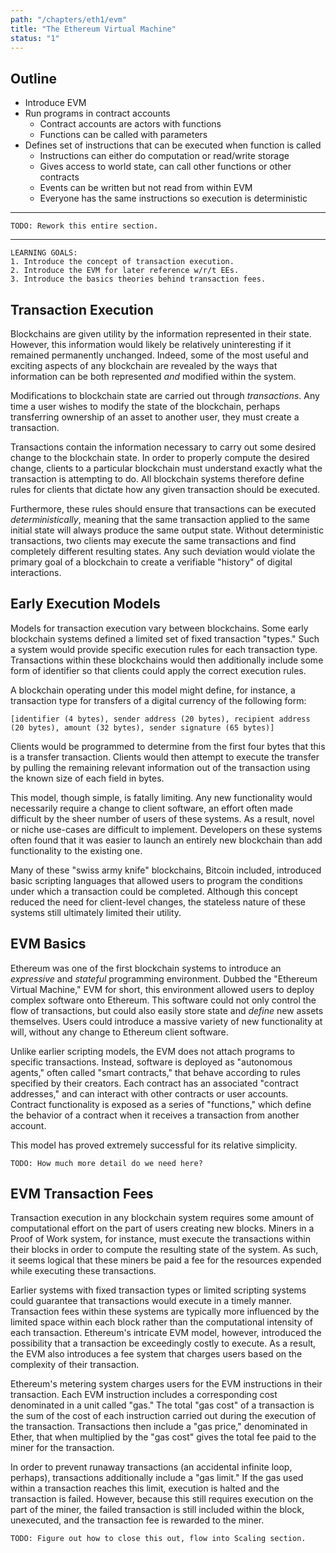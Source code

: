 ```yaml
---
path: "/chapters/eth1/evm"
title: "The Ethereum Virtual Machine"
status: "1"
---
```


## Outline
- Introduce EVM 
- Run programs in contract accounts
    - Contract accounts are actors with functions
    - Functions can be called with parameters
- Defines set of instructions that can be executed when function is called
    - Instructions can either do computation or read/write storage
    - Gives access to world state, can call other functions or other contracts
    - Events can be written but not read from within EVM
    - Everyone has the same instructions so execution is deterministic

---

```
TODO: Rework this entire section.
```

---

```text
LEARNING GOALS:
1. Introduce the concept of transaction execution.
2. Introduce the EVM for later reference w/r/t EEs.
3. Introduce the basics theories behind transaction fees.
```

## Transaction Execution
Blockchains are given utility by the information represented in their state. However, this information would likely be relatively uninteresting if it remained permanently unchanged. Indeed, some of the most useful and exciting aspects of any blockchain are revealed by the ways that information can be both represented *and* modified within the system.

Modifications to blockchain state are carried out through *transactions*. Any time a user wishes to modify the state of the blockchain, perhaps transferring ownership of an asset to another user, they must create a transaction. 

Transactions contain the information necessary to carry out some desired change to the blockchain state. In order to properly compute the desired change, clients to a particular blockchain must understand exactly what the transaction is attempting to do. All blockchain systems therefore define rules for clients that dictate how any given transaction should be executed.

Furthermore, these rules should ensure that transactions can be executed *deterministically*, meaning that the same transaction applied to the same initial state will always produce the same output state. Without deterministic transactions, two clients may execute the same transactions and find completely different resulting states. Any such deviation would violate the primary goal of a blockchain to create a verifiable "history" of digital interactions.

## Early Execution Models
Models for transaction execution vary between blockchains. Some early blockchain systems defined a limited set of fixed transaction "types." Such a system would provide specific execution rules for each transaction type. Transactions within these blockchains would then additionally include some form of identifier so that clients could apply the correct execution rules.

A blockchain operating under this model might define, for instance, a transaction type for transfers of a digital currency of the following form:

```text
[identifier (4 bytes), sender address (20 bytes), recipient address (20 bytes), amount (32 bytes), sender signature (65 bytes)]
```

Clients would be programmed to determine from the first four bytes that this is a transfer transaction. Clients would then attempt to execute the transfer by pulling the remaining relevant information out of the transaction using the known size of each field in bytes.

This model, though simple, is fatally limiting. Any new functionality would necessarily require a change to client software, an effort often made difficult by the sheer number of users of these systems. As a result, novel or niche use-cases are difficult to implement. Developers on these systems often found that it was easier to launch an entirely new blockchain than add functionality to the existing one.

Many of these "swiss army knife" blockchains, Bitcoin included, introduced basic scripting languages that allowed users to program the conditions under which a transaction could be completed. Although this concept reduced the need for client-level changes, the stateless nature of these systems still ultimately limited their utility.

## EVM Basics
Ethereum was one of the first blockchain systems to introduce an *expressive* and *stateful* programming environment. Dubbed the "Ethereum Virtual Machine," EVM for short, this environment allowed users to deploy complex software onto Ethereum. This software could not only control the flow of transactions, but could also easily store state and *define* new assets themselves. Users could introduce a massive variety of new functionality at will, without any change to Ethereum client software.

Unlike earlier scripting models, the EVM does not attach programs to specific transactions. Instead, software is deployed as "autonomous agents," often called "smart contracts," that behave according to rules specified by their creators. Each contract has an associated "contract addresses," and can interact with other contracts or user accounts. Contract functionality is exposed as a series of "functions," which define the behavior of a contract when it receives a transaction from another account.

This model has proved extremely successful for its relative simplicity.

```text
TODO: How much more detail do we need here?
```

## EVM Transaction Fees
Transaction execution in any blockchain system requires some amount of computational effort on the part of users creating new blocks. Miners in a Proof of Work system, for instance, must execute the transactions within their blocks in order to compute the resulting state of the system. As such, it seems logical that these miners be paid a fee for the resources expended while executing these transactions.

Earlier systems with fixed transaction types or limited scripting systems could guarantee that transactions would execute in a timely manner. Transaction fees within these systems are typically more influenced by the limited space within each block rather than the computational intensity of each transaction. Ethereum's intricate EVM model, however, introduced the possibility that a transaction be exceedingly costly to execute. As a result, the EVM also introduces a fee system that charges users based on the complexity of their transaction.

Ethereum's metering system charges users for the EVM instructions in their transaction. Each EVM instruction includes a corresponding cost denominated in a unit called "gas." The total "gas cost" of a transaction is the sum of the cost of each instruction carried out during the execution of the transaction. Transactions then include a "gas price," denominated in Ether, that when multiplied by the "gas cost" gives the total fee paid to the miner for the transaction.

In order to prevent runaway transactions (an accidental infinite loop, perhaps), transactions additionally include a "gas limit." If the gas used within a transaction reaches this limit, execution is halted and the transaction is failed. However, because this still requires execution on the part of the miner, the failed transaction is still included within the block, unexecuted, and the transaction fee is rewarded to the miner.

```text
TODO: Figure out how to close this out, flow into Scaling section.
```